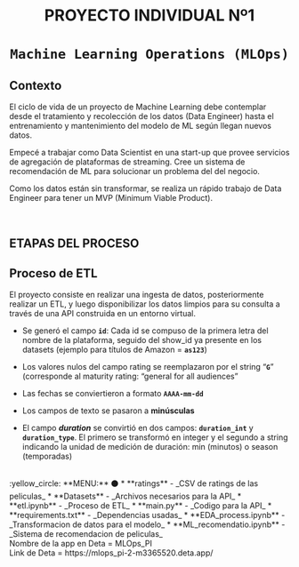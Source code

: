 # <h1 align=center> **PROYECTO INDIVIDUAL Nº1** </h1>

# <h1 align=center>**`Machine Learning Operations (MLOps)`**</h1>

## Contexto

El ciclo de vida de un proyecto de Machine Learning debe contemplar desde el tratamiento y recolección de los datos (Data Engineer) hasta el entrenamiento y mantenimiento del modelo de ML según llegan nuevos datos.

Empecé a trabajar como Data Scientist en una start-up que provee servicios de agregación de plataformas de streaming. Cree un sistema de recomendación de ML para solucionar un problema del del negocio.

Como los datos están sin transformar, se realiza un rápido trabajo de Data Engineer para tener un MVP (Minimum Viable Product).

<br/>

## **ETAPAS DEL PROCESO**

## Proceso de ETL

El proyecto consiste en realizar una ingesta de datos, posteriormente realizar un ETL, y luego disponibilizar los datos limpios para su consulta a través de una API construida en un entorno virtual.

+ Se generó el campo **`id`**: Cada id se compuso de la primera letra del nombre de la plataforma, seguido del show_id ya presente en los datasets (ejemplo para títulos de Amazon = **`as123`**)

+ Los valores nulos del campo rating se reemplazaron por el string “**`G`**” (corresponde al maturity rating: “general for all audiences”

+ Las fechas se conviertieron a formato **`AAAA-mm-dd`**

+ Los campos de texto se pasaron a **minúsculas**

+ El campo ***duration*** se convirtió en dos campos: **`duration_int`** y **`duration_type`**. El primero se transformó en integer y el segundo a string indicando la unidad de medición de duración: min (minutos) o season (temporadas)

<br/>
:yellow_circle: **MENU:** ⚫ 
* **ratings** - _CSV de ratings de las peliculas_
* **Datasets** - _Archivos necesarios para la API_
* **etl.ipynb** - _Proceso de ETL_
* **main.py** - _Codigo para la API_
* **requirements.txt** - _Dependencias usadas_
* **EDA_process.ipynb** - _Transformacion de datos para el modelo_
* **ML_recomendatio.ipynb** - _Sistema de recomendacion de peliculas_
<br>
Nombre de la app en Deta = MLOps_PI <br>
Link de Deta = https://mlops_pi-2-m3365520.deta.app/
